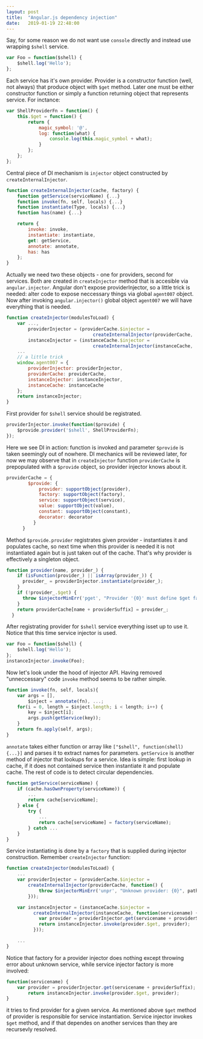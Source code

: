 ```yaml
---
layout: post
title:  "Angular.js dependency injection"
date:   2019-01-19 22:48:00
---
```


Say, for some reason we do not want use `console` directly and instead use wrapping `$shell` service.

```javascript
var Foo = function($shell) {
    $shell.log('Hello');
};
```

Each service has it's own provider. Provider is a constructor function (well, not always) that produce object with `$get` method. Later one must be either constructor function or simply a function returning object that represents service. For inctance:

```javascript
var ShellProviderFn = function() {
    this.$get = function() {
        return {
            magic_symbol: '@',
            log: function(what) {
                console.log(this.magic_symbol + what);
            }
        };
    };
};
```

Central piece of DI mechanism is `injector` object constructed by `createInternalInjector`.

```javascript
function createInternalInjector(cache, factory) {
    function getService(serviceName) {...}
    function invoke(fn, self, locals) {...}
    function instantiate(Type, locals) {...}
    function has(name) {...}

    return {
        invoke: invoke,
        instantiate: instantiate,
        get: getService,
        annotate: annotate,
        has: has
    };
}
```
Actually we need two these objects - one for providers, second for services. Both are created in `createInjector` method that is accesible via `angular.injector`. Angular don't expose providerInjector, so a little trick is needed: alter code to expose neccessary things via global `agent007` object. Now after invoking `angular.injector()` global object `agent007`  we will have everything that is needed.

```javascript
function createInjector(modulesToLoad) {
    var ...,
        providerInjector = (providerCache.$injector =
                                createInternalInjector(providerCache, ...),
        instanceInjector = (instanceCache.$injector =
                                createInternalInjector(instanceCache, ...);
    ...
    // a little trick
    window.agent007 = {
        providerInjector: providerInjector,
        providerCache: providerCache,
        instanceInjector: instanceInjector,
        instanceCache: instanceCache
    };
    return instanceInjector;
}
```

First provider for `$shell` service should be registrated.

```javascript
providerInjector.invoke(function($provide) {
    $provide.provider('$shell', ShellProviderFn);
});
```

Here we see DI in action: function is invoked and parameter `$provide` is taken seemingly out of nowhere. DI mechanics will be reviewed later, for now we may observe that in `createInjector` function `providerCache` is prepopulated with a `$provide` object, so provider injector knows about it.

```javascript
providerCache = {
        $provide: {
            provider: supportObject(provider),
            factory: supportObject(factory),
            service: supportObject(service),
            value: supportObject(value),
            constant: supportObject(constant),
            decorator: decorator
          }
      }
```

Method  `$provide.provider` registrates given provider - instantiates it and populates cache, so next time when this provider is needed it is not instantiated again but is just taken out of the cache. That's why provider is effectively a singleton object.

```javascript
function provider(name, provider_) {
    if (isFunction(provider_) || isArray(provider_)) {
      provider_ = providerInjector.instantiate(provider_);
    }
    if (!provider_.$get) {
      throw $injectorMinErr('pget', "Provider '{0}' must define $get factory method.", name);
    }
    return providerCache[name + providerSuffix] = provider_;
  }
```

After registrating provider for `$shell` service everything isset up to use it. Notice that this time service injector is used.

```javascript
var Foo = function($shell) {
    $shell.log('Hello');
};
instanceInjector.invoke(Foo);
```

Now let's look under the hood of injector API. Having removed "unneccessary" code `invoke` method seems to be rather simple.

```javascript
function invoke(fn, self, locals){
    var args = [],
        $inject = annotate(fn), ...;
    for(i = 0, length = $inject.length; i < length; i++) {
        key = $inject[i];
        args.push(getService(key));
    }
    return fn.apply(self, args);
}
```

`annotate` takes either function or array like `["$shell", function(shell) {...}]` and parses it to extract names for parameters. `getService` is another method of injector that lookups for a service. Idea is simple: first lookup in cache, if it does not contained service then instantiate it and populate cache. The rest of code is to detect circular dependencies.

```javascript
function getService(serviceName) {
    if (cache.hasOwnProperty(serviceName)) {
        ...
        return cache[serviceName];
    } else {
        try {
            ...
            return cache[serviceName] = factory(serviceName);
        } catch ...
    }
}
```

Service instantiating is done by a `factory` that is supplied during injector construction. Remember `createInjector` function:

```javascript
function createInjector(modulesToLoad) {
    ...
    var providerInjector = (providerCache.$injector =
        createInternalInjector(providerCache, function() {
            throw $injectorMinErr('unpr', "Unknown provider: {0}", path.join(' <- '));
        }));

    var instanceInjector = (instanceCache.$injector =
          createInternalInjector(instanceCache, function(servicename) {
            var provider = providerInjector.get(servicename + providerSuffix);
            return instanceInjector.invoke(provider.$get, provider);
          }));

    ...
}
```

Notice that factory for a provider injector does nothing except throwing error about unknown service, while service injector factory is more involved:

```javascript
function(servicename) {
    var provider = providerInjector.get(servicename + providerSuffix);
        return instanceInjector.invoke(provider.$get, provider);
}
```
it tries to find provider for a given service. As mentioned above `$get` method of provider is responsible for service instantiation. Service injector invokes `$get` method, and if that dependes on another services than they are recursevly resolved.


